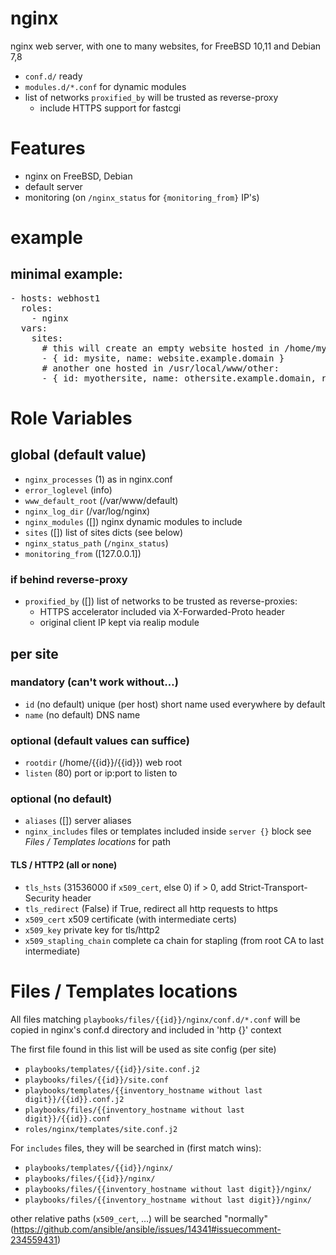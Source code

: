 # nginx

nginx web server, with one to many websites, for FreeBSD 10,11 and Debian 7,8

* `conf.d/` ready
* `modules.d/*.conf` for dynamic modules
* list of networks `proxified_by` will be trusted as reverse-proxy
  * include HTTPS support for fastcgi

# Features

* nginx on FreeBSD, Debian
* default server
* monitoring (on `/nginx_status` for `{monitoring_from}` IP's)

# example

## minimal example:
<pre>
- hosts: webhost1
  roles:
    - nginx
  vars:
    sites:
      # this will create an empty website hosted in /home/mysite/mysite:
      - { id: mysite, name: website.example.domain }
      # another one hosted in /usr/local/www/other:
      - { id: myothersite, name: othersite.example.domain, rootdir: /usr/local/www/other }
</pre>

# Role Variables

## global (default value)

* `nginx_processes` (1)
   as in nginx.conf
* `error_loglevel` (info)
* `www_default_root` (/var/www/default)
* `nginx_log_dir` (/var/log/nginx)
* `nginx_modules` ([])
  nginx dynamic modules to include
* `sites` ([])
  list of sites dicts (see below)
* `nginx_status_path` (`/nginx_status`)
* `monitoring_from` ([127.0.0.1])

### if behind reverse-proxy

* `proxified_by` ([])
  list of networks to be trusted as reverse-proxies:
  - HTTPS accelerator included via X-Forwarded-Proto header
  - original client IP kept via realip module

## per site

### mandatory (can't work without…)

* `id` (no default) 
  unique (per host) short name used everywhere by default
* `name` (no default)
  DNS name

### optional (default values can suffice)

* `rootdir` (/home/{{id}}/{{id}})
  web root
* `listen` (80)
  port or ip:port to listen to

### optional (no default)

* `aliases` ([])
  server aliases
* `nginx_includes`
  files or templates included inside `server {}` block
  see *Files / Templates locations* for path

#### TLS / HTTP2 (all or none)

* `tls_hsts` (31536000 if `x509_cert`, else 0)
  if > 0, add Strict-Transport-Security header
* `tls_redirect` (False)
  if True, redirect all http requests to https
* `x509_cert`
  x509 certificate (with intermediate certs)
* `x509_key`
  private key for tls/http2
* `x509_stapling_chain`
  complete ca chain for stapling
  (from root CA to last intermediate)

# Files / Templates locations

All files matching `playbooks/files/{{id}}/nginx/conf.d/*.conf` will be copied in nginx's conf.d directory and included in 'http {}' context

The first file found in this list will be used as site config (per site)

- `playbooks/templates/{{id}}/site.conf.j2`
- `playbooks/files/{{id}}/site.conf`
- `playbooks/templates/{{inventory_hostname without last digit}}/{{id}}.conf.j2`
- `playbooks/files/{{inventory_hostname without last digit}}/{{id}}.conf`
- `roles/nginx/templates/site.conf.j2`

For `includes` files, they will be searched in (first match wins):

- `playbooks/templates/{{id}}/nginx/`
- `playbooks/files/{{id}}/nginx/`
- `playbooks/files/{{inventory_hostname without last digit}}/nginx/`
- `playbooks/files/{{inventory_hostname without last digit}}/nginx/`

other relative paths (`x509_cert`, …) will be searched "normally"
(https://github.com/ansible/ansible/issues/14341#issuecomment-234559431)

